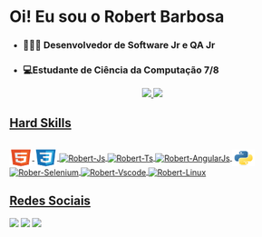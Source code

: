 # **Oi! Eu sou o Robert Barbosa**

- ###  🧑🏻‍💻 **Desenvolvedor de Software Jr e QA Jr**
- ###  💻**Estudante de Ciência da Computação 7/8**

<div align="center">
  <a href="https://github.com/rooberttdev">
  <img height="180em" src="https://github-readme-stats.vercel.app/api?username=rooberttdev&show_icons=true&theme=cobalt&include_all_commits=true&count_private=true"/>
  <img height="180em" src="https://github-readme-stats.vercel.app/api/top-langs/?username=rooberttdev&layout=compact&langs_count=7&theme=cobalt"/>
</div>
 
 ## Hard Skills

<div style="display: inline_block"><br>
  <img align="center" alt="Robert-HTML" height="30" width="40" src="https://raw.githubusercontent.com/devicons/devicon/master/icons/html5/html5-original.svg">
  <img align="center" alt="Robert-CSS" height="30" width="40" src="https://raw.githubusercontent.com/devicons/devicon/master/icons/css3/css3-original.svg">
  <img align="center" alt="Robert-Js" height="30" width="40" src="https://cdn.jsdelivr.net/gh/devicons/devicon/icons/javascript/javascript-plain.svg" >
  <img align="center" alt="Robert-Ts" height="30" width="40" src="https://cdn.jsdelivr.net/gh/devicons/devicon/icons/typescript/typescript-original.svg">
  <img align="center" alt="Robert-AngularJs" height="30" width="40" src="https://cdn.jsdelivr.net/gh/devicons/devicon/icons/angularjs/angularjs-original.svg">    
  <img align="center" alt="Rober-Python" height="30" width="40" src="https://raw.githubusercontent.com/devicons/devicon/master/icons/python/python-original.svg">
  <img align="center" alt="Rober-Selenium" height="30" width="40" src="https://cdn.jsdelivr.net/gh/devicons/devicon/icons/selenium/selenium-original.svg">
  <img align="center" alt="Robert-Vscode" height="30" width="40" src="https://cdn.jsdelivr.net/gh/devicons/devicon/icons/vscode/vscode-original.svg" />
  <img align="center" alt="Robert-Linux" height="30" width="40" src="https://cdn.jsdelivr.net/gh/devicons/devicon/icons/linux/linux-original.svg" />
</div>

## Redes Sociais
<div> 
   <a href="https://www.linkedin.com/in/robert-barbosa-dev/" target="_blank"><img src="https://img.shields.io/badge/-LinkedIn-%230077B5?style=for-the-badge&logo=linkedin&logoColor=white" target="_blank"></a> 
   <a href = "mailto:robertbarbosa.dev@gmail.com"><img src="https://img.shields.io/badge/-Gmail-%23333?style=for-the-badge&logo=gmail&logoColor=white" target="_blank"></a>
  <a href="https://instagram.com/_roobertt.dev" target="_blank"><img src="https://img.shields.io/badge/-Instagram-%23E4405F?style=for-the-badge&logo=instagram&logoColor=white" target="_blank"></a>
</div>
